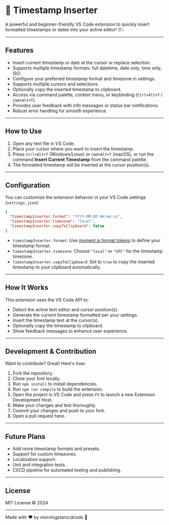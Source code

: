 # 📅 Timestamp Inserter

A powerful and beginner-friendly VS Code extension to quickly insert formatted timestamps or dates into your active editor! ⏰✨

---

## Features

- Insert current timestamp or date at the cursor or replace selection.
- Supports multiple timestamp formats: full datetime, date only, time only, ISO.
- Configure your preferred timestamp format and timezone in settings.
- Supports multiple cursors and selections.
- Optionally copy the inserted timestamp to clipboard.
- Access via command palette, context menu, or keybinding (`Ctrl+Alt+T` / `Cmd+Alt+T`).
- Provides user feedback with info messages or status bar notifications.
- Robust error handling for smooth experience.

---

## How to Use

1. Open any text file in VS Code.
2. Place your cursor where you want to insert the timestamp.
3. Press `Ctrl+Alt+T` (Windows/Linux) or `Cmd+Alt+T` (macOS), or run the command **Insert Current Timestamp** from the command palette.
4. The formatted timestamp will be inserted at the cursor position(s).

---

## Configuration

You can customize the extension behavior in your VS Code settings (`settings.json`):

```json
{
  "timestampInserter.format": "YYYY-MM-DD HH:mm:ss",
  "timestampInserter.timezone": "local",
  "timestampInserter.copyToClipboard": false
}
```

- `timestampInserter.format`: Use [moment.js format tokens](https://momentjs.com/docs/#/displaying/format/) to define your timestamp format.
- `timestampInserter.timezone`: Choose `"local"` or `"UTC"` for the timestamp timezone.
- `timestampInserter.copyToClipboard`: Set to `true` to copy the inserted timestamp to your clipboard automatically.

---

## How It Works

This extension uses the VS Code API to:

- Detect the active text editor and cursor position(s).
- Generate the current timestamp formatted per your settings.
- Insert the timestamp text at the cursor(s).
- Optionally copy the timestamp to clipboard.
- Show feedback messages to enhance user experience.

---

## Development & Contribution

Want to contribute? Great! Here's how:

1. Fork the repository.
2. Clone your fork locally.
3. Run `npm install` to install dependencies.
4. Run `npm run compile` to build the extension.
5. Open the project in VS Code and press `F5` to launch a new Extension Development Host.
6. Make your changes and test thoroughly.
7. Commit your changes and push to your fork.
8. Open a pull request here.

---

## Future Plans

- Add more timestamp formats and presets.
- Support for custom timezones.
- Localization support.
- Unit and integration tests.
- CI/CD pipeline for automated testing and publishing.

---

## License

MIT License © 2024

---

Made with ❤️ by morningstarxcdcode 🚀

